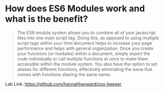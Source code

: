 # How does ES6 Modules work and what is the benefit? 
> The ES6 module system allows you to combine all of your javascript files into one main script tag. Doing this, as opposed to using multiple script tags within your html document helps to increase your page performance and helps with general organization. Once you create your functions (or modules) within a document, simply export the code individually or call multiple functions at once to make them accessible within the module system. You also have the option to set aliases for different functions, effectively eliminating the issue that comes with functions sharing the same name. 

Lab Link: https://github.com/hannahhayward/zoo-keeper